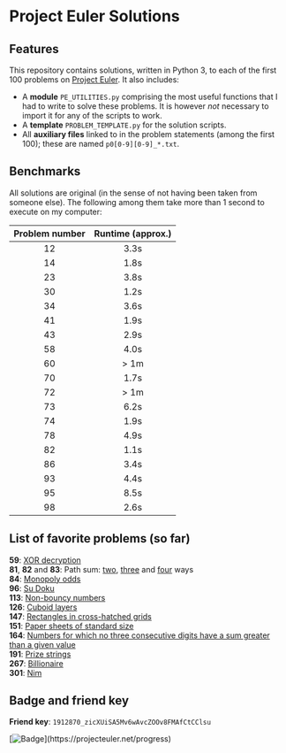 # Project Euler Solutions

## Features

This repository contains solutions, written in Python 3, to each of the first
100 problems on [Project Euler](https://www.projecteuler.net).  It also
includes:

* A __module__ `PE_UTILITIES.py` comprising the most useful functions that I
  had to write to solve these problems. It is however _not_ necessary to import
  it for any of the scripts to work.
* A __template__ `PROBLEM_TEMPLATE.py` for the solution scripts.
* All __auxiliary files__ linked to in the problem statements (among the first
  100); these are named `p0[0-9][0-9]_*.txt`.


## Benchmarks

All solutions are original (in the sense of not having been taken from someone
else). The following among them take more than 1 second to execute on my
computer:

| Problem number   | Runtime (approx.)   |
| :--------------: | :-----------------: |
| 12 | 3.3s |
| 14 | 1.8s |
| 23 | 3.8s |
| 30 | 1.2s |
| 34 | 3.6s |
| 41 | 1.9s | 
| 43 | 2.9s |
| 58 | 4.0s | 
| 60 | > 1m |
| 70 | 1.7s |
| 72 | > 1m |
| 73 | 6.2s |
| 74 | 1.9s |
| 78 | 4.9s |
| 82 | 1.1s |
| 86 | 3.4s |
| 93 | 4.4s |
| 95 | 8.5s |
| 98 | 2.6s |


## List of favorite problems (so far)

__59__: [XOR decryption](https://projecteuler.net/problem=59)  
__81__, __82__ and __83__: Path sum:
[two](https://projecteuler.net/problem=81),
[three](https://projecteuler.net/problem=82) and
[four](https://projecteuler.net/problem=83) ways  
__84__: [Monopoly odds](https://projecteuler.net/problem=84)  
__96__: [Su Doku](https://projecteuler.net/problem=96)  
__113__: [Non-bouncy numbers](https://projecteuler.net/problem=113)  
__126__: [Cuboid layers](https://projecteuler.net/problem=126)  
__147__: [Rectangles in cross-hatched grids](https://projecteuler.net/problem=147)  
__151__: [Paper sheets of standard size](https://projecteuler.net/problem=151)  
__164__: [Numbers for which no three
consecutive digits have a sum greater than a given value](https://projecteuler.net/problem=164)  
__191__: [Prize strings](https://projecteuler.net/problem=191)  
__267__: [Billionaire](https://projecteuler.net/problem=267)  
__301__: [Nim](https://projecteuler.net/problem=301)  


## Badge and friend key
  
__Friend key__: `1912870_zicXUiSA5Mv6wAvcZOOv8FMAfCtCClsu`

[![Badge](https://projecteuler.net/profile/pzuehlke.png?)](https://projecteuler.net/progress)
